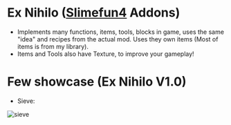 # Ex Nihilo ([Slimefun4](https://github.com/Slimefun/Slimefun4) Addons)
- Implements many functions, items, tools, blocks in game, uses the same "idea"
and recipes from the actual mod. Uses they own items (Most of items is from my library).
- Items and Tools also have Texture, to improve your gameplay!

# Few showcase (**Ex Nihilo V1.0**)
- Sieve:

![sieve](https://github.com/TheExotik/ExNihilo/assets/97954441/d51f02f4-1562-4474-92f0-7f3201462b02)
